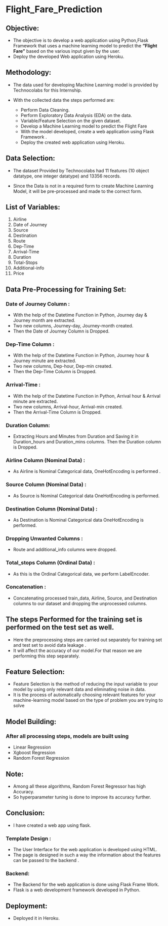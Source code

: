 # Flight_Fare_Prediction

## Objective:

- The objective is to develop a web application using Python,Flask Framework that uses a machine learning model to predict the **“Flight Fare”** 
   based on the various input given by the user.
 - Deploy the developed Web application using Heroku.
 
 ## Methodology:
 
 - The data used for developing Machine Learning model is provided by Technocolabs for  this Internship.

- With the collected data the steps performed are:
     - Perform Data Cleaning.
     - Perform Exploratory Data Analysis (EDA) on the data.
     - Variable/Feature Selection on the given dataset.
     - Develop a Machine Learning model to predict the Flight Fare 
     - With the model developed, create a web application using  Flask Framework .
     - Deploy the created web application using Heroku.

## Data Selection:

- The dataset Provided by Technocolabs had 11 features (10 object datatype, one integer datatype) and 13356 records.

- Since the Data is not in a required form to create Machine Learning Model, 
  it will be pre-processed and made to the correct form.
  
## List of Variables:

 1. Airline 
 2. Date of Journey 
 3. Source
 4. Destination
 5. Route
 6. Dep-Time
 7. Arrival-Time
 8. Duration 
 9. Total-Stops
 10. Additional-info 
 11. Price
 
 ## Data Pre-Processing for Training Set:
 
 ### Date of Journey Column :

- With the help of the Datetime Function in Python, Journey day & Journey month are extracted.   
- Two new columns, Journey-day, Journey-month created.
- Then the Date of Journey Column is Dropped.

### Dep-Time Column :

- With the help of the Datetime Function in Python, Journey hour & Journey minute are extracted.
- Two new columns, Dep-hour, Dep-min created.
- Then the Dep-Time Column is Dropped.

### Arrival-Time :

- With the help of the Datetime Function in Python, Arrival hour & Arrival minute are extracted.
- Two new columns, Arrival-hour, Arrival-min created.
- Then the Arrival-Time Column is Dropped.

### Duration Column:
- Extracting Hours and Minutes from Duration and Saving it in Duration_hours and Duration_mins columns.
 Then the Duration column is Dropped.

### Airline Column (Nominal Data) :
- As Airline is Nominal Categorical data, OneHotEncoding is performed .

### Source Column (Nominal Data) :
- As Source is Nominal Categorical data OneHotEncoding is performed.

### Destination Column (Nominal Data) :
- As Destination is Nominal Categorical data OneHotEncoding is performed.

### Dropping Unwanted Columns :
- Route and additional_info columns were dropped.

### Total_stops Column (Ordinal Data) :
- As this is the Ordinal Categorical data, we perform LabelEncoder.

### Concatenation :
- Concatenating processed  train_data, Airline, Source, and Destination columns to our dataset and dropping the unprocessed columns.




## The steps Performed for the training set is performed on the test set as well.

- Here the preprocessing steps are carried out separately for training set and test set to avoid data leakage . 
- It will affect the accuracy of our model.For that reason we are performing this step separately.

## Feature Selection:
- Feature Selection is the method of reducing the input variable to your model by using only relevant data and eliminating noise in data.
- It is the process of automatically choosing relevant features for your machine-learning model based on the type of problem you are trying to solve

## Model Building:

### After all processing steps, models are built using 
- Linear Regression
- Xgboost Regression
- Random Forest Regression

## Note:
- Among all these algorithms, Random Forest Regressor has high Accuracy. 
- So hyperparameter tuning is done to improve its accuracy further.

## Conclusion:
- I have created a web app using flask.
### Template Design :
- The User Interface for the web application is developed using HTML. 
- The page is designed in such a way the information about the features can be passed to the backend .

### Backend:
- The Backend for the web application is done using Flask Frame Work.
- Flask is a web development framework developed in Python.



## Deployment:
- Deployed it in Heroku.






     
   




	




